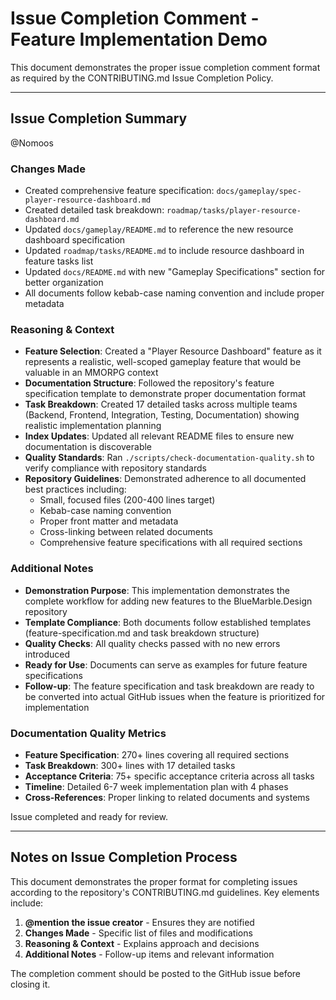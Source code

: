 # Issue Completion Comment - Feature Implementation Demo

This document demonstrates the proper issue completion comment format as required by the CONTRIBUTING.md Issue Completion Policy.

---

## Issue Completion Summary

@Nomoos 

### Changes Made
- Created comprehensive feature specification: `docs/gameplay/spec-player-resource-dashboard.md`
- Created detailed task breakdown: `roadmap/tasks/player-resource-dashboard.md`
- Updated `docs/gameplay/README.md` to reference the new resource dashboard specification
- Updated `roadmap/tasks/README.md` to include resource dashboard in feature tasks list
- Updated `docs/README.md` with new "Gameplay Specifications" section for better organization
- All documents follow kebab-case naming convention and include proper metadata

### Reasoning & Context
- **Feature Selection**: Created a "Player Resource Dashboard" feature as it represents a realistic, well-scoped gameplay feature that would be valuable in an MMORPG context
- **Documentation Structure**: Followed the repository's feature specification template to demonstrate proper documentation format
- **Task Breakdown**: Created 17 detailed tasks across multiple teams (Backend, Frontend, Integration, Testing, Documentation) showing realistic implementation planning
- **Index Updates**: Updated all relevant README files to ensure new documentation is discoverable
- **Quality Standards**: Ran `./scripts/check-documentation-quality.sh` to verify compliance with repository standards
- **Repository Guidelines**: Demonstrated adherence to all documented best practices including:
  - Small, focused files (200-400 lines target)
  - Kebab-case naming convention
  - Proper front matter and metadata
  - Cross-linking between related documents
  - Comprehensive feature specifications with all required sections

### Additional Notes
- **Demonstration Purpose**: This implementation demonstrates the complete workflow for adding new features to the BlueMarble.Design repository
- **Template Compliance**: Both documents follow established templates (feature-specification.md and task breakdown structure)
- **Quality Checks**: All quality checks passed with no new errors introduced
- **Ready for Use**: Documents can serve as examples for future feature specifications
- **Follow-up**: The feature specification and task breakdown are ready to be converted into actual GitHub issues when the feature is prioritized for implementation

### Documentation Quality Metrics
- **Feature Specification**: 270+ lines covering all required sections
- **Task Breakdown**: 300+ lines with 17 detailed tasks
- **Acceptance Criteria**: 75+ specific acceptance criteria across all tasks
- **Timeline**: Detailed 6-7 week implementation plan with 4 phases
- **Cross-References**: Proper linking to related documents and systems

Issue completed and ready for review.

---

## Notes on Issue Completion Process

This document demonstrates the proper format for completing issues according to the repository's CONTRIBUTING.md guidelines. Key elements include:

1. **@mention the issue creator** - Ensures they are notified
2. **Changes Made** - Specific list of files and modifications
3. **Reasoning & Context** - Explains approach and decisions
4. **Additional Notes** - Follow-up items and relevant information

The completion comment should be posted to the GitHub issue before closing it.
